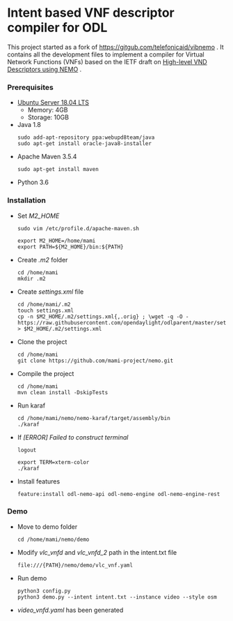 # Intent based VNF descriptor compiler for ODL

This project started as a fork of https://gitgub.com/telefonicaid/vibnemo . It contains all the development files to implement a compiler for Virtual Network Functions (VNFs) based on the IETF draft on [High-level VND Descriptors using NEMO](https://datatracker.ietf.org/doc/draft-aranda-nfvrg-recursive-vnf/) .

### Prerequisites
  * [Ubuntu Server 18.04 LTS](https://www.ubuntu.com/download/server)
    * Memory: 4GB
    * Storage: 10GB
  * Java 1.8
     ```
     sudo add-apt-repository ppa:webupd8team/java
     sudo apt-get install oracle-java8-installer
     ```
  * Apache Maven 3.5.4
     ```
     sudo apt-get install maven
     ```
  * Python 3.6
     
### Installation

  * Set *M2_HOME*
    ```
    sudo vim /etc/profile.d/apache-maven.sh
    ```
    ```
    export M2_HOME=/home/mami
    export PATH=${M2_HOME}/bin:${PATH}
    ```
  * Create *.m2* folder
    ```
    cd /home/mami
    mkdir .m2
    ```
  * Create *settings.xml* file
    ```
    cd /home/mami/.m2
    touch settings.xml
    cp -n $M2_HOME/.m2/settings.xml{,.orig} ; \wget -q -O - https://raw.githubusercontent.com/opendaylight/odlparent/master/settings.xml > $M2_HOME/.m2/settings.xml
    ```
  * Clone the project
    ```
    cd /home/mami
    git clone https://github.com/mami-project/nemo.git
    ```
  * Compile the project
    ```
    cd /home/mami
    mvn clean install -DskipTests
    ```
  * Run karaf
    ```
    cd /home/mami/nemo/nemo-karaf/target/assembly/bin
    ./karaf
    ```
  * If *[ERROR] Failed to construct terminal*
    ```
    logout
    ```
    ```
    export TERM=xterm-color
    ./karaf
    ```
  * Install features
    ```
    feature:install odl-nemo-api odl-nemo-engine odl-nemo-engine-rest
    ```
    
    
### Demo
  * Move to demo folder
    ```
    cd /home/mami/nemo/demo
    ```
  * Modify *vlc_vnfd* and *vlc_vnfd_2* path in the intent.txt file
    ```
    file:///{PATH}/nemo/demo/vlc_vnf.yaml
    ```
  * Run demo
    ```
    python3 config.py
    python3 demo.py --intent intent.txt --instance video --style osm
    ```  
  * *video_vnfd.yaml* has been generated
    
      
    
